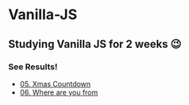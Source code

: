 # Vanilla-JS
## Studying Vanilla JS for 2 weeks 😉
### See Results!
* [05. Xmas Countdown](https://oneonlee.github.io/Vanilla-JS/05.%20Xmas%20Countdown/index.html)
* [06. Where are you from](https://oneonlee.github.io/Vanilla-JS/06.%20Where%20are%20you%20from/)

